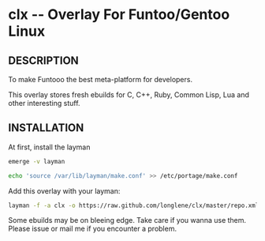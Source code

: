 clx -- Overlay For Funtoo/Gentoo Linux
==============================================

## DESCRIPTION

To make Funtooo the best meta-platform for developers.

This overlay stores fresh ebuilds for C, C++, Ruby, Common Lisp, Lua and other interesting stuff.


## INSTALLATION

At first, install the layman
```bash
emerge -v layman
```

```bash
echo 'source /var/lib/layman/make.conf' >> /etc/portage/make.conf
```

Add this overlay with your layman: 

```bash
layman -f -a clx -o https://raw.github.com/longlene/clx/master/repo.xml
```

Some ebuilds may be on bleeing edge. Take care if you wanna use them.
Please issue or mail me if you encounter a problem.

